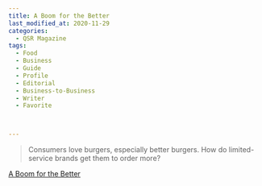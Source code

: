 ```yaml
---
title: A Boom for the Better
last_modified_at: 2020-11-29
categories:
  - QSR Magazine
tags:
  - Food
  - Business
  - Guide
  - Profile
  - Editorial 
  - Business-to-Business
  - Writer
  - Favorite



---
```


> Consumers love burgers, especially better burgers. How do limited-service brands get them to order more?

[A Boom for the Better](http://www.ourdigitalmags.com/publication/?i=583668&ver=html5&p=27)
